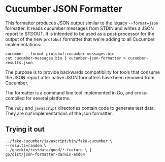 # Cucumber JSON Formatter

This formatter produces JSON output similar to the legacy `--format=json` formatter. It reads cucumber messages from STDIN and writes a JSON report to STDOUT. It is intended to be used as a post-processor for the output of the new `protobuf` formatter that we're adding to all Cucumber implementations:

    cucumber --format protobuf:cucumber-messages.bin
    cat cucumber-messages.bin | cucumber-json-formatter > cucumber-results.json

The purpose is to provide backwards compatibility for tools that consume the JSON report after native JSON formatters have been removed from Cucumber.

The formatter is a command line tool implemented in Go, and cross-compiled for
several platforms.

The `ruby` and `javascript` directories contain code to generate test data. They
are *not* implementations of the json formatter.

## Trying it out

    ../fake-cucumber/javascript/bin/fake-cucumber \
    --results=random \
    ../gherkin/testdata/good/*.feature \ | 
    go/dist/json-formatter-darwin-amd64

